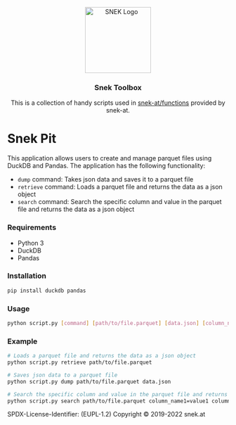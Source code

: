<p align="center">
  <a href="https://snek.at/" target="_blank" rel="noopener noreferrer">
    <img src="https://user-images.githubusercontent.com/26285351/208744045-1ee54b94-5ab6-41dc-a70e-b604fba24e56.gif" alt="SNEK Logo" height="150">
  </a>
</p>

<h3 align="center">Snek Toolbox</h3>

<p align="center">
  This is a collection of handy scripts used in <a href="https://github.com/snek-at/functions" target="blank">snek-at/functions</a> provided by snek-at.
</p>

# Snek Pit

This application allows users to create and manage parquet files using DuckDB and Pandas. The application has the following functionality:

- `dump` command: Takes json data and saves it to a parquet file
- `retrieve` command: Loads a parquet file and returns the data as a json object
- `search` command: Search the specific column and value in the parquet file and returns the data as a json object

### Requirements

- Python 3
- DuckDB
- Pandas

### Installation

```bash
pip install duckdb pandas
```

### Usage

```bash
python script.py [command] [path/to/file.parquet] [data.json] [column_name1=value1] [column_name2=value2]
```

### Example

```bash
# Loads a parquet file and returns the data as a json object
python script.py retrieve path/to/file.parquet

# Saves json data to a parquet file
python script.py dump path/to/file.parquet data.json

# Search the specific column and value in the parquet file and returns the data as a json object
python script.py search path/to/file.parquet column_name1=value1 column_name2=value2
```

SPDX-License-Identifier: (EUPL-1.2)
Copyright © 2019-2022 snek.at
